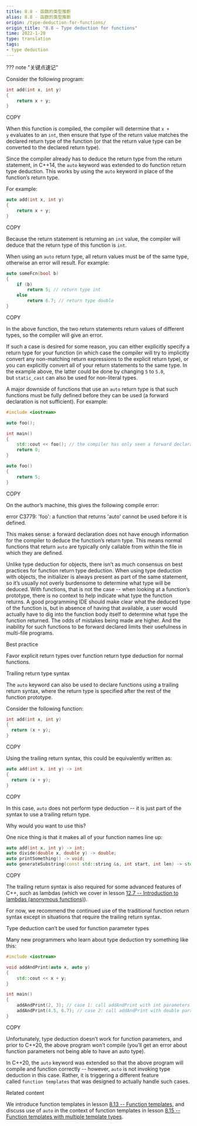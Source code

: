 ```yaml
---
title: 8.8 - 函数的类型推断
alias: 8.8 - 函数的类型推断
origin: /type-deduction-for-functions/
origin_title: "8.8 — Type deduction for functions"
time: 2022-1-20
type: translation
tags:
- type deduction
---
```


??? note "关键点速记"
	

Consider the following program:

```cpp
int add(int x, int y)
{
    return x + y;
}
```

COPY

When this function is compiled, the compiler will determine that `x + y` evaluates to an `int`, then ensure that type of the return value matches the declared return type of the function (or that the return value type can be converted to the declared return type).

Since the compiler already has to deduce the return type from the return statement, in C++14, the `auto` keyword was extended to do function return type deduction. This works by using the `auto` keyword in place of the function’s return type.

For example:

```cpp
auto add(int x, int y)
{
    return x + y;
}
```

COPY

Because the return statement is returning an `int` value, the compiler will deduce that the return type of this function is `int`.

When using an `auto` return type, all return values must be of the same type, otherwise an error will result. For example:

```cpp
auto someFcn(bool b)
{
    if (b)
        return 5; // return type int
    else
        return 6.7; // return type double
}
```

COPY

In the above function, the two return statements return values of different types, so the compiler will give an error.

If such a case is desired for some reason, you can either explicitly specify a return type for your function (in which case the compiler will try to implicitly convert any non-matching return expressions to the explicit return type), or you can explicitly convert all of your return statements to the same type. In the example above, the latter could be done by changing `5` to `5.0`, but `static_cast` can also be used for non-literal types.

A major downside of functions that use an `auto` return type is that such functions must be fully defined before they can be used (a forward declaration is not sufficient). For example:

```cpp
#include <iostream>

auto foo();

int main()
{
    std::cout << foo(); // the compiler has only seen a forward declaration at this point
    return 0;
}

auto foo()
{
    return 5;
}
```

COPY

On the author’s machine, this gives the following compile error:

error C3779: 'foo': a function that returns 'auto' cannot be used before it is defined.

This makes sense: a forward declaration does not have enough information for the compiler to deduce the function’s return type. This means normal functions that return `auto` are typically only callable from within the file in which they are defined.

Unlike type deduction for objects, there isn’t as much consensus on best practices for function return type deduction. When using type deduction with objects, the initializer is always present as part of the same statement, so it’s usually not overly burdensome to determine what type will be deduced. With functions, that is not the case -- when looking at a function’s prototype, there is no context to help indicate what type the function returns. A good programming IDE should make clear what the deduced type of the function is, but in absence of having that available, a user would actually have to dig into the function body itself to determine what type the function returned. The odds of mistakes being made are higher. And the inability for such functions to be forward declared limits their usefulness in multi-file programs.

Best practice

Favor explicit return types over function return type deduction for normal functions.

Trailing return type syntax

The `auto` keyword can also be used to declare functions using a trailing return syntax, where the return type is specified after the rest of the function prototype.

Consider the following function:

```cpp
int add(int x, int y)
{
  return (x + y);
}
```

COPY

Using the trailing return syntax, this could be equivalently written as:

```cpp
auto add(int x, int y) -> int
{
  return (x + y);
}
```

COPY

In this case, `auto` does not perform type deduction -- it is just part of the syntax to use a trailing return type.

Why would you want to use this?

One nice thing is that it makes all of your function names line up:

```cpp
auto add(int x, int y) -> int;
auto divide(double x, double y) -> double;
auto printSomething() -> void;
auto generateSubstring(const std::string &s, int start, int len) -> std::string;
```

COPY

The trailing return syntax is also required for some advanced features of C++, such as lambdas (which we cover in lesson [12.7 -- Introduction to lambdas (anonymous functions)](https://www.learncpp.com/cpp-tutorial/introduction-to-lambdas-anonymous-functions/)).

For now, we recommend the continued use of the traditional function return syntax except in situations that require the trailing return syntax.

Type deduction can’t be used for function parameter types

Many new programmers who learn about type deduction try something like this:

```cpp
#include <iostream>

void addAndPrint(auto x, auto y)
{
    std::cout << x + y;
}

int main()
{
    addAndPrint(2, 3); // case 1: call addAndPrint with int parameters
    addAndPrint(4.5, 6.7); // case 2: call addAndPrint with double parameters
}
```

COPY

Unfortunately, type deduction doesn’t work for function parameters, and prior to C++20, the above program won’t compile (you’ll get an error about function parameters not being able to have an auto type).

In C++20, the `auto` keyword was extended so that the above program will compile and function correctly -- however, `auto` is not invoking type deduction in this case. Rather, it is triggering a different feature called `function templates` that was designed to actually handle such cases.

Related content

We introduce function templates in lesson [8.13 -- Function templates](https://www.learncpp.com/cpp-tutorial/function-templates/), and discuss use of `auto` in the context of function templates in lesson [8.15 -- Function templates with multiple template types](https://www.learncpp.com/cpp-tutorial/function-templates-with-multiple-template-types/).
